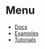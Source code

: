 # Menu
- [Docs](https://qwik.builder.io/docs/components/overview/)
- [Examples](https://qwik.builder.io/examples/introduction/hello-world/)
- [Tutorials](https://qwik.builder.io/tutorial/welcome/overview/)

